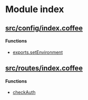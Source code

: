 # Module index

## [src/config/index.coffee](./Src:Config:Index)
  
  
  
#### Functions
    
* [exports.setEnvironment](Src:Config:Index#exports.setEnvironment)
    
    
  

## [src/routes/index.coffee](./Src:Routes:Index)
  
  
  
#### Functions
    
* [checkAuth](Src:Routes:Index#checkAuth)
    
    
  

